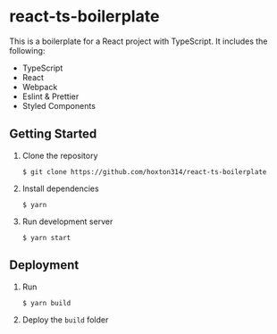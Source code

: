 # react-ts-boilerplate

This is a boilerplate for a React project with TypeScript. It includes the following:

- TypeScript
- React
- Webpack
- Eslint & Prettier
- Styled Components

## Getting Started

1. Clone the repository

   ```
   $ git clone https://github.com/hoxton314/react-ts-boilerplate
   ```

2. Install dependencies

   ```
   $ yarn
   ```

3. Run development server

   ```
   $ yarn start
   ```

## Deployment

1. Run

   ```
   $ yarn build
   ```

2. Deploy the `build` folder
